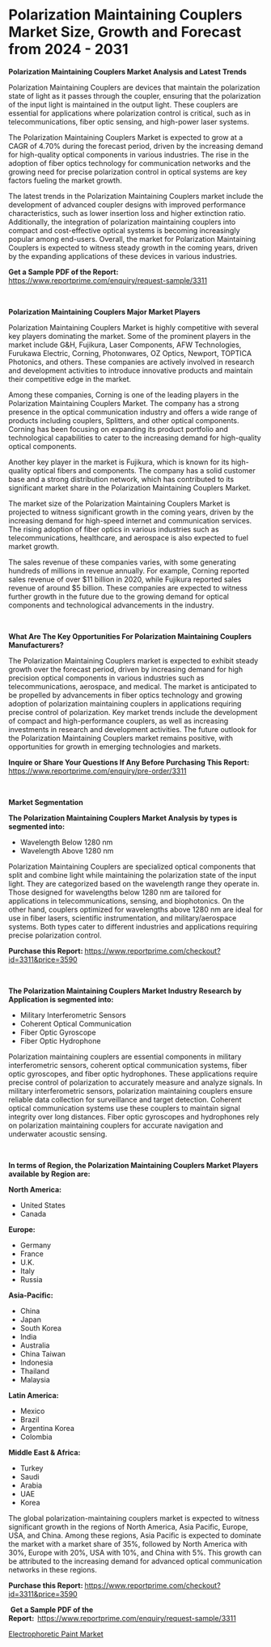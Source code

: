 <p><h1>Polarization Maintaining Couplers Market Size, Growth and Forecast from 2024 - 2031</h1></p><p><strong>Polarization Maintaining Couplers Market Analysis and Latest Trends</strong></p>
<p><p>Polarization Maintaining Couplers are devices that maintain the polarization state of light as it passes through the coupler, ensuring that the polarization of the input light is maintained in the output light. These couplers are essential for applications where polarization control is critical, such as in telecommunications, fiber optic sensing, and high-power laser systems.</p><p>The Polarization Maintaining Couplers Market is expected to grow at a CAGR of 4.70% during the forecast period, driven by the increasing demand for high-quality optical components in various industries. The rise in the adoption of fiber optics technology for communication networks and the growing need for precise polarization control in optical systems are key factors fueling the market growth.</p><p>The latest trends in the Polarization Maintaining Couplers market include the development of advanced coupler designs with improved performance characteristics, such as lower insertion loss and higher extinction ratio. Additionally, the integration of polarization maintaining couplers into compact and cost-effective optical systems is becoming increasingly popular among end-users. Overall, the market for Polarization Maintaining Couplers is expected to witness steady growth in the coming years, driven by the expanding applications of these devices in various industries.</p></p>
<p><strong>Get a Sample PDF of the Report:&nbsp;</strong> <a href="https://www.reportprime.com/enquiry/request-sample/3311">https://www.reportprime.com/enquiry/request-sample/3311</a></p>
<p>&nbsp;</p>
<p><strong>Polarization Maintaining Couplers Major Market Players</strong></p>
<p><p>Polarization Maintaining Couplers Market is highly competitive with several key players dominating the market. Some of the prominent players in the market include G&H, Fujikura, Laser Components, AFW Technologies, Furukawa Electric, Corning, Photonwares, OZ Optics, Newport, TOPTICA Photonics, and others. These companies are actively involved in research and development activities to introduce innovative products and maintain their competitive edge in the market.</p><p>Among these companies, Corning is one of the leading players in the Polarization Maintaining Couplers Market. The company has a strong presence in the optical communication industry and offers a wide range of products including couplers, Splitters, and other optical components. Corning has been focusing on expanding its product portfolio and technological capabilities to cater to the increasing demand for high-quality optical components.</p><p>Another key player in the market is Fujikura, which is known for its high-quality optical fibers and components. The company has a solid customer base and a strong distribution network, which has contributed to its significant market share in the Polarization Maintaining Couplers Market.</p><p>The market size of the Polarization Maintaining Couplers Market is projected to witness significant growth in the coming years, driven by the increasing demand for high-speed internet and communication services. The rising adoption of fiber optics in various industries such as telecommunications, healthcare, and aerospace is also expected to fuel market growth.</p><p>The sales revenue of these companies varies, with some generating hundreds of millions in revenue annually. For example, Corning reported sales revenue of over $11 billion in 2020, while Fujikura reported sales revenue of around $5 billion. These companies are expected to witness further growth in the future due to the growing demand for optical components and technological advancements in the industry.</p></p>
<p>&nbsp;</p>
<p><strong>What Are The Key Opportunities For Polarization Maintaining Couplers Manufacturers?</strong></p>
<p><p>The Polarization Maintaining Couplers market is expected to exhibit steady growth over the forecast period, driven by increasing demand for high precision optical components in various industries such as telecommunications, aerospace, and medical. The market is anticipated to be propelled by advancements in fiber optics technology and growing adoption of polarization maintaining couplers in applications requiring precise control of polarization. Key market trends include the development of compact and high-performance couplers, as well as increasing investments in research and development activities. The future outlook for the Polarization Maintaining Couplers market remains positive, with opportunities for growth in emerging technologies and markets.</p></p>
<p><strong>Inquire or Share Your Questions If Any Before Purchasing This Report:</strong> <a href="https://www.reportprime.com/enquiry/pre-order/3311">https://www.reportprime.com/enquiry/pre-order/3311</a></p>
<p>&nbsp;</p>
<p><strong>Market Segmentation</strong></p>
<p><strong>The Polarization Maintaining Couplers Market Analysis by types is segmented into:</strong></p>
<p><ul><li>Wavelength Below 1280 nm</li><li>Wavelength Above 1280 nm</li></ul></p>
<p><p>Polarization Maintaining Couplers are specialized optical components that split and combine light while maintaining the polarization state of the input light. They are categorized based on the wavelength range they operate in. Those designed for wavelengths below 1280 nm are tailored for applications in telecommunications, sensing, and biophotonics. On the other hand, couplers optimized for wavelengths above 1280 nm are ideal for use in fiber lasers, scientific instrumentation, and military/aerospace systems. Both types cater to different industries and applications requiring precise polarization control.</p></p>
<p><strong>Purchase this Report:&nbsp;</strong><a href="https://www.reportprime.com/checkout?id=3311&price=3590">https://www.reportprime.com/checkout?id=3311&price=3590</a></p>
<p>&nbsp;</p>
<p><strong>The Polarization Maintaining Couplers Market Industry Research by Application is segmented into:</strong></p>
<p><ul><li>Military Interferometric Sensors</li><li>Coherent Optical Communication</li><li>Fiber Optic Gyroscope</li><li>Fiber Optic Hydrophone</li></ul></p>
<p><p>Polarization maintaining couplers are essential components in military interferometric sensors, coherent optical communication systems, fiber optic gyroscopes, and fiber optic hydrophones. These applications require precise control of polarization to accurately measure and analyze signals. In military interferometric sensors, polarization maintaining couplers ensure reliable data collection for surveillance and target detection. Coherent optical communication systems use these couplers to maintain signal integrity over long distances. Fiber optic gyroscopes and hydrophones rely on polarization maintaining couplers for accurate navigation and underwater acoustic sensing.</p></p>
<p>&nbsp;</p>
<p><strong>In terms of Region, the Polarization Maintaining Couplers Market Players available by Region are:</strong></p>
<p>
    <p> <strong> North America: </strong>
        <ul>
            <li>United States</li>
            <li>Canada</li>
        </ul>
        </p> 
    <p> <strong> Europe: </strong>
        <ul>
            <li>Germany</li>
            <li>France</li>
            <li>U.K.</li>
            <li>Italy</li>
            <li>Russia</li>
        </ul>
        </p> 
    <p> <strong> Asia-Pacific: </strong>
        <ul>
            <li>China</li>
            <li>Japan</li>
            <li>South Korea</li>
            <li>India</li>
            <li>Australia</li>
            <li>China Taiwan</li>
            <li>Indonesia</li>
            <li>Thailand</li>
            <li>Malaysia</li>
        </ul>
        </p> 
    <p> <strong> Latin America: </strong>
        <ul>
            <li>Mexico</li>
            <li>Brazil</li>
            <li>Argentina Korea</li>
            <li>Colombia</li>
        </ul>
        </p> 
    <p> <strong> Middle East & Africa: </strong>
        <ul>
            <li>Turkey</li>
            <li>Saudi</li>
            <li>Arabia</li>
            <li>UAE</li>
            <li>Korea</li>
        </ul>
    </p>
    </p>
<p><p>The global polarization-maintaining couplers market is expected to witness significant growth in the regions of North America, Asia Pacific, Europe, USA, and China. Among these regions, Asia Pacific is expected to dominate the market with a market share of 35%, followed by North America with 30%, Europe with 20%, USA with 10%, and China with 5%. This growth can be attributed to the increasing demand for advanced optical communication networks in these regions.</p></p>
<p><strong>Purchase this Report: </strong><a href="https://www.reportprime.com/checkout?id=3311&price=3590">https://www.reportprime.com/checkout?id=3311&price=3590</a></p>
<p>&nbsp;<strong>Get a Sample PDF of the Report:&nbsp;&nbsp;</strong><a href="https://www.reportprime.com/enquiry/request-sample/3311">https://www.reportprime.com/enquiry/request-sample/3311</a></p>
<p><strong></strong></p>
<p><p><a href="https://noble-drawer-34c.notion.site/Electrophoretic-Paint-Market-Share-Market-New-Trends-Analysis-Report-By-Type-By-Application-By-E-e688bf3c565549fba1cef9fb5d950efb">Electrophoretic Paint Market</a></p></p>